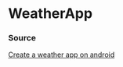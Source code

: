 # WeatherApp

### Source
[Create a weather app on android](https://androstock.com/tutorials/create-a-weather-app-on-android-android-studio.html)  
